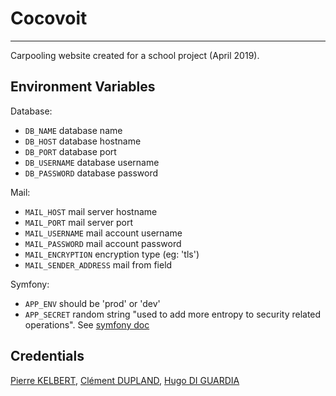 # Cocovoit
---
Carpooling website created for a school project (April 2019).

## Environment Variables

Database:
- `DB_NAME` database name
- `DB_HOST` database hostname
- `DB_PORT` database port
- `DB_USERNAME` database username
- `DB_PASSWORD` database password

Mail:
- `MAIL_HOST` mail server hostname
- `MAIL_PORT` mail server port
- `MAIL_USERNAME` mail account username
- `MAIL_PASSWORD` mail account password
- `MAIL_ENCRYPTION` encryption type (eg: 'tls')
- `MAIL_SENDER_ADDRESS` mail from field

Symfony:
- `APP_ENV` should be 'prod' or 'dev'
- `APP_SECRET` random string "used to add more entropy to security related operations". See [symfony doc](https://symfony.com/doc/current/reference/configuration/framework.html#secret)

## Credentials

[Pierre KELBERT](https://github.com/rootmout), [Clément DUPLAND](https://www.linkedin.com/in/cldupland/), [Hugo DI GUARDIA](https://www.linkedin.com/in/hdiguardia/)
